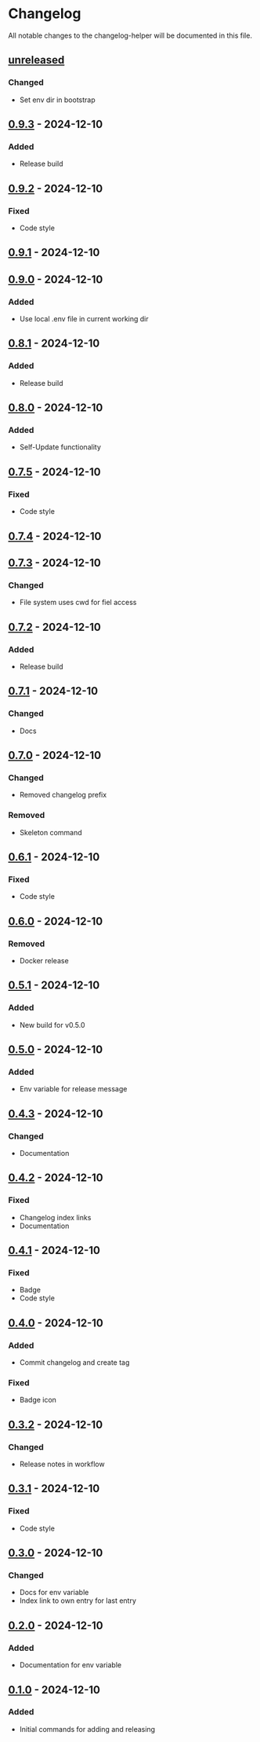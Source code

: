 # Changelog

All notable changes to the changelog-helper will be documented in this file.

## [unreleased]

### Changed

- Set env dir in bootstrap

## [0.9.3] - 2024-12-10

### Added

- Release build

## [0.9.2] - 2024-12-10

### Fixed

- Code style

## [0.9.1] - 2024-12-10

## [0.9.0] - 2024-12-10

### Added

- Use local .env file in current working dir

## [0.8.1] - 2024-12-10

### Added

- Release build

## [0.8.0] - 2024-12-10

### Added

- Self-Update functionality

## [0.7.5] - 2024-12-10

### Fixed

- Code style

## [0.7.4] - 2024-12-10

## [0.7.3] - 2024-12-10

### Changed

- File system uses cwd for fiel access

## [0.7.2] - 2024-12-10

### Added

- Release build

## [0.7.1] - 2024-12-10

### Changed

- Docs

## [0.7.0] - 2024-12-10

### Changed

- Removed changelog prefix

### Removed

- Skeleton command

## [0.6.1] - 2024-12-10

### Fixed

- Code style

## [0.6.0] - 2024-12-10

### Removed

- Docker release

## [0.5.1] - 2024-12-10

### Added

- New build for v0.5.0

## [0.5.0] - 2024-12-10

### Added

- Env variable for release message

## [0.4.3] - 2024-12-10

### Changed

- Documentation

## [0.4.2] - 2024-12-10

### Fixed

- Changelog index links
- Documentation

## [0.4.1] - 2024-12-10

### Fixed

- Badge
- Code style

## [0.4.0] - 2024-12-10

### Added

- Commit changelog and create tag

### Fixed

- Badge icon

## [0.3.2] - 2024-12-10

### Changed

- Release notes in workflow

## [0.3.1] - 2024-12-10

### Fixed

- Code style

## [0.3.0] - 2024-12-10

### Changed

- Docs for env variable
- Index link to own entry for last entry

## [0.2.0] - 2024-12-10

### Added

- Documentation for env variable

## [0.1.0] - 2024-12-10

### Added

- Initial commands for adding and releasing

[unreleased]: https://github.com/mogic-le/changelog-helper/compare/develop...main
[0.9.3]: https://github.com/mogic-le/changelog-helper/compare/v0.9.2...v0.9.3
[0.9.2]: https://github.com/mogic-le/changelog-helper/compare/v0.9.1...v0.9.2
[0.9.1]: https://github.com/mogic-le/changelog-helper/compare/v0.9.0...v0.9.1
[0.9.0]: https://github.com/mogic-le/changelog-helper/compare/v0.8.1...v0.9.0
[0.8.1]: https://github.com/mogic-le/changelog-helper/compare/v0.8.0...v0.8.1
[0.8.0]: https://github.com/mogic-le/changelog-helper/compare/v0.7.5...v0.8.0
[0.7.5]: https://github.com/mogic-le/changelog-helper/compare/v0.7.4...v0.7.5
[0.7.4]: https://github.com/mogic-le/changelog-helper/compare/v0.7.3...v0.7.4
[0.7.3]: https://github.com/mogic-le/changelog-helper/compare/v0.7.2...v0.7.3
[0.7.2]: https://github.com/mogic-le/changelog-helper/compare/v0.7.1...v0.7.2
[0.7.1]: https://github.com/mogic-le/changelog-helper/compare/v0.7.0...v0.7.1
[0.7.0]: https://github.com/mogic-le/changelog-helper/compare/v0.6.1...v0.7.0
[0.6.1]: https://github.com/mogic-le/changelog-helper/compare/v0.6.0...v0.6.1
[0.6.0]: https://github.com/mogic-le/changelog-helper/compare/v0.5.1...v0.6.0
[0.5.1]: https://github.com/mogic-le/changelog-helper/compare/v0.5.0...v0.5.1
[0.5.0]: https://github.com/mogic-le/changelog-helper/compare/v0.4.3...v0.5.0
[0.4.3]: https://github.com/mogic-le/changelog-helper/compare/v0.4.2...v0.4.3
[0.4.2]: https://github.com/mogic-le/changelog-helper/compare/v0.4.1...v0.4.2
[0.4.1]: https://github.com/mogic-le/changelog-helper/compare/v0.4.0...v0.4.1
[0.4.0]: https://github.com/mogic-le/changelog-helper/compare/v0.3.2...v0.4.0
[0.3.2]: https://github.com/mogic-le/changelog-helper/compare/v0.3.1...v0.3.2
[0.3.1]: https://github.com/mogic-le/changelog-helper/compare/v0.3.0...v0.3.1
[0.3.0]: https://github.com/mogic-le/changelog-helper/compare/v0.2.0...v0.3.0
[0.2.0]: https://github.com/mogic-le/changelog-helper/compare/v0.1.0...v0.2.0
[0.1.0]: https://github.com/mogic-le/changelog-helper/compare/v0.1.0...v0.1.0
